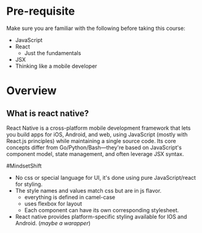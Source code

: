 # Pre-requisite 
Make sure you are familiar with the following before taking this course:
- JavaScript 
- React
    - Just the fundamentals 
- JSX
- Thinking like a mobile developer 


# Overview 
## What is react native?
React Native is a cross-platform mobile development framework that lets you build apps for iOS, Android, and web, using JavaScript (mostly with React.js principles) while maintaining a single source code. Its core concepts differ from Go/Python/Bash—they're based on JavaScript's component model, state management, and often leverage JSX syntax.

#MindsetShift
- No css or special language for UI, it's done using pure JavaScript/react for styling. 
- The style names and values match css but are in js flavor. 
    - everything is defined in camel-case 
    - uses flexbox for layout 
    - Each component can have its own corresponding stylesheet. 
- React native provides platform-specific styling available for IOS and Android. (_maybe a warapper_)    